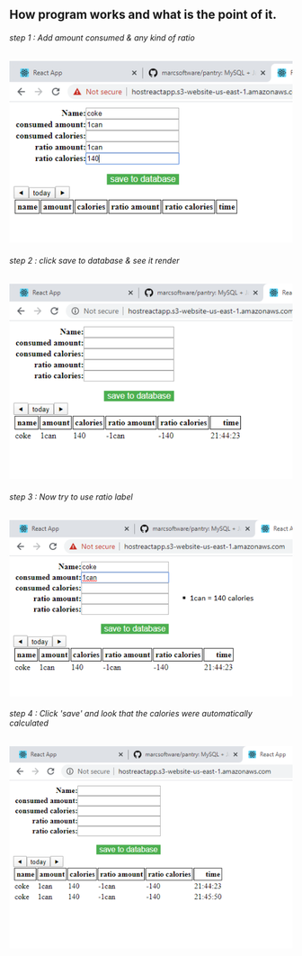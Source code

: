 ## How program works and what is the point of it.

###### step 1 : Add amount consumed & any kind of ratio

![1]

###### step 2 : click save to database & see it render
![2]

###### step 3 : Now try to use ratio label
![3]

###### step 4 : Click 'save' and look that the calories were automatically calculated
![4]

[1]: images/1.png "step one"
[2]: images/2.png "step two"
[3]: images/3.png "step three"
[4]: images/4.png "step four"